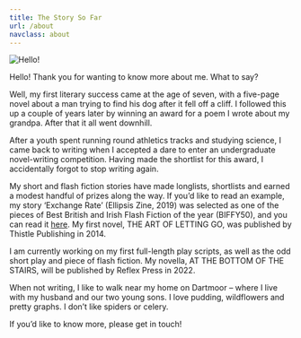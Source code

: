 ```yaml
---
title: The Story So Far
url: /about
navclass: about
---
```

![Hello!](/uploads/chloe-14-web.jpg "chloebanks")

Hello! Thank you for wanting to know more about me. What to say?

Well, my first literary success came at the age of seven, with a five-page novel about a man trying to find his dog after it fell off a cliff. I followed this up a couple of years later by winning an award for a poem I wrote about my grandpa. After that it all went downhill.

After a youth spent running round athletics tracks and studying science, I came back to writing when I accepted a dare to enter an undergraduate novel-writing competition. Having made the shortlist for this award, I accidentally forgot to stop writing again.

My short and flash fiction stories have made longlists, shortlists and earned a modest handful of prizes along the way. If you’d like to read an example, my story ‘Exchange Rate’ (Ellipsis Zine, 2019) was selected as one of the pieces of Best British and Irish Flash Fiction of the year (BIFFY50), and you can read it [here](https://www.ellipsiszine.com/exchange-rate-by-chloe-banks/). My first novel, THE ART OF LETTING GO, was published by Thistle Publishing in 2014.

I am currently working on my first full-length play scripts, as well as the odd short play and piece of flash fiction. My novella, AT THE BOTTOM OF THE STAIRS, will be published by Reflex Press in 2022.

When not writing, I like to walk near my home on Dartmoor – where I live with my husband and our two young sons. I love pudding, wildflowers and pretty graphs. I don’t like spiders or celery.

If you’d like to know more, please get in touch!